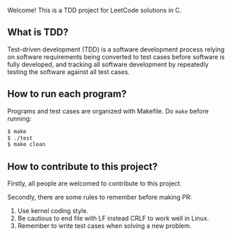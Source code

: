 Welcome!
This is a TDD project for LeetCode solutions in C.

## What is TDD?

Test-driven development (TDD) is a software development process relying on
software requirements being converted to test cases before software is fully
developed, and tracking all software development by repeatedly testing the
software against all test cases.

## How to run each program?

Programs and test cases are organized with Makefile. Do `make` before running:
```bash
$ make
$ ./test
$ make clean
```

## How to contribute to this project?

Firstly, all people are welcomed to contribute to this project.

Secondly, there are some rules to remember before making PR:
1. Use kernel coding style.
2. Be cautious to end file with LF instead CRLF to work well in Linux.
3. Remember to write test cases when solving a new problem.
